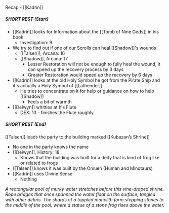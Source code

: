 Recap - [[Kadrin]]

##### SHORT REST (Start)
- [[Kadrin]] looks for Information about the [[Tomb of Nine Gods]] in his book
	- Investigation: 9
- We try to find out if one of our Scrolls can heal [[Shadow]]'s wounds
	- [[Talsen]], Arcana: 16
	- [[Shadow]], Arcana: 17
		- Lesser Restoration will not be enough to fully heal the wound, it can speed up the recovery process by 3 days
		- Greater Restoration would speed up the recovery by 6 days
- [[Kadrin]] looks at the old Holy Symbol he got from the Pirate Ship and it's actually a Holy Symbol of [[Lathender]]
	- He tries to concentrate on it for help or guidance on how to help [[Shadow]]
		- Feels a bit of warmth
- [[Delwyn]] whittles at his Flute
	- DEX: 13 - finishes the Flute roughly
##### SHORT REST (End)

[[Talsen]] leads the party to the building marked [[Kubazan’s Shrine]]
- No one in the party knows the name
- [[Delwyn]], History: 18
	- Knows that the building was built for a deity that is kind of frog like or related to frogs
- [[Talsen]] knows it was built by the Omuen (Human and Minotaurs)
- [[Kadrin]] uses Divine Sense
	- Nothing

_A rectangular pool of murky water stretches before this vine-draped shrine. Rope bridges that once spanned the water float on the surface, tangled with other debris. The shards of a toppled monolith form stepping stones to the middle of the pool, where a statue of a stone frog rises above the water._

